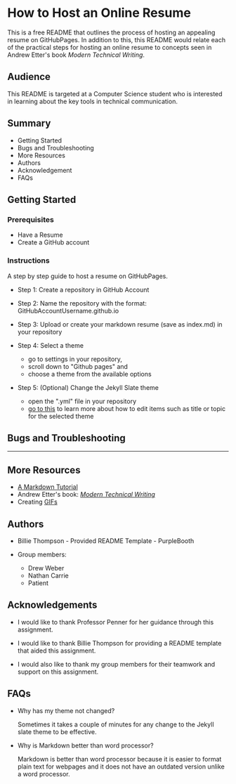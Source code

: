 # How to Host an Online Resume

This is a free README that outlines the process of hosting an appealing resume on GitHubPages. In addition to this, this README would relate each of the practical steps for hosting an online resume to concepts seen in Andrew Etter's book _Modern Technical Writing_.

## Audience

This README is targeted at a Computer Science student who is interested in learning about the key tools in technical communication.

## Summary

- Getting Started
- Bugs and Troubleshooting
- More Resources
- Authors
- Acknowledgement
- FAQs

## Getting Started

### Prerequisites
- Have a Resume
- Create a GitHub account

### Instructions
A step by step guide to host a resume on GitHubPages.

- Step 1: Create a repository in GitHub Account

- Step 2: Name the repository with the format: GitHubAccountUsername.github.io

- Step 3: Upload or create your markdown resume (save as index.md) in your repository

- Step 4: Select a theme
   - go to settings in your repository,
   - scroll down to "Github pages" and
   - choose a theme from the available options

- Step 5: (Optional) Change the Jekyll Slate theme
   - open the ".yml" file in your repository
   - [go to this](https://irvandi.github.io/gEdit/#usage) to learn more about how to edit items  such as title or topic for the selected theme

## Bugs and Troubleshooting
---------------

## More Resources

- [A Markdown Tutorial](https://www.markdowntutorial.com/)
- Andrew Etter's book: [_Modern Technical Writing_](https://www.amazon.ca/Modern-Technical-Writing-Introduction-Documentation-ebook/dp/B01A2QL9SS)
- Creating [GIFs](https://github.com/matiassingers/awesome-readme)

## Authors

- Billie Thompson - Provided README Template - PurpleBooth

- Group members:
  - Drew Weber
  - Nathan Carrie
  - Patient

## Acknowledgements

- I would like to thank Professor Penner for her guidance through this assignment.

- I would like to thank Billie Thompson for providing a README template that aided this assignment.

- I would also like to thank my group members for their teamwork and support on this assignment.

## FAQs

- Why has my theme not changed?

   Sometimes it takes a couple of minutes for any change to the Jekyll slate theme to be effective.
   
- Why is Markdown better than word processor?
   
   Markdown is better than word processor because it is easier to format plain text for webpages and it does not have an outdated version unlike a word processor.
